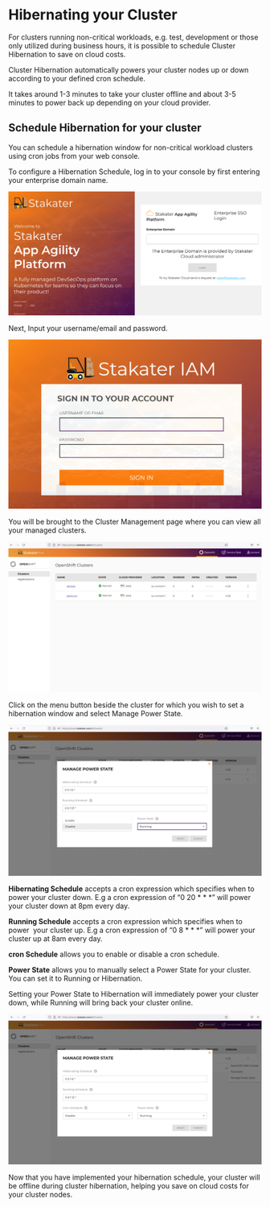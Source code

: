 # Hibernating your Cluster

For clusters running non-critical workloads, e.g. test, development or those only utilized during business hours, it is possible to schedule Cluster Hibernation to save on cloud costs.

Cluster Hibernation automatically powers your cluster nodes up or down according to your defined cron schedule.

It takes around 1-3 minutes to take your cluster offline and about 3-5 minutes to power back up depending on your cloud provider.

## Schedule Hibernation for your cluster

You can schedule a hibernation window for non-critical workload clusters using cron jobs from your web console.

To configure a Hibernation Schedule, log in to your console by first entering your enterprise domain name.

![login1](imgs/Saap-login1.png)

Next, Input your username/email and password.

![login2](imgs/SAAP-login22.png)

You will be brought to the Cluster Management page where you can view all your managed clusters.

![clusters](imgs/Saap-clusters.png)

Click on the menu button beside the cluster for which you wish to set a hibernation window and select Manage Power State.


![manage_powerstate_1](imgs/manage-powerstate-1.png)

**Hibernating Schedule** accepts a cron expression which specifies when to power your cluster down. E.g a cron expression of “0 20 * * *” will power your cluster down at 8pm  every day.

**Running Schedule** accepts a cron expression which specifies when to power  your cluster up. E.g a cron expression of “0 8 * * *” will power your cluster up at 8am every day.

**cron Schedule** allows you to enable or disable a cron schedule.

**Power State** allows you to manually select a Power State for your cluster. You can set it to Running or Hibernation.

Setting your Power State to Hibernation will immediately power your cluster down, while Running will bring back your cluster online.

![manage_poerstate2](imgs/manage-powerstate2.png)


Now that you have implemented your hibernation schedule, your cluster will be offline during cluster hibernation, helping you save on cloud costs for your cluster nodes.




